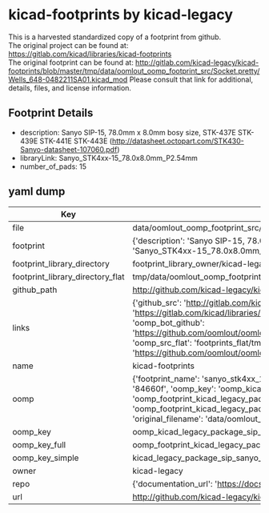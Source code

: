 # kicad-footprints by kicad-legacy  
This is a harvested standardized copy of a footprint from github.  
The original project can be found at:  
https://gitlab.com/kicad/libraries/kicad-footprints  
The original footprint can be found at:
http://gitlab.com/kicad-legacy/kicad-footprints/blob/master/tmp/data/oomlout_oomp_footprint_src/Socket.pretty/Wells_648-0482211SA01.kicad_mod
Please consult that link for additional, details, files, and license information.  
## Footprint Details
* description: Sanyo SIP-15, 78.0mm x 8.0mm bosy size, STK-437E STK-439E STK-441E STK-443E (http://datasheet.octopart.com/STK430-Sanyo-datasheet-107060.pdf)  
* libraryLink: Sanyo_STK4xx-15_78.0x8.0mm_P2.54mm  
* number_of_pads: 15  
## yaml dump  
| Key | Value |  
| --- | --- |  
| file | data/oomlout_oomp_footprint_src/kicad-footprints/Package_SIP.pretty/Sanyo_STK4xx-15_78.0x8.0mm_P2.54mm.kicad_mod |  
| footprint | {'description': 'Sanyo SIP-15, 78.0mm x 8.0mm bosy size, STK-437E STK-439E STK-441E STK-443E (http://datasheet.octopart.com/STK430-Sanyo-datasheet-107060.pdf)', 'libraryLink': 'Sanyo_STK4xx-15_78.0x8.0mm_P2.54mm', 'number_of_pads': 15} |  
| footprint_library_directory | footprint_library_owner/kicad-legacy_kicad-footprints |  
| footprint_library_directory_flat | tmp/data/oomlout_oomp_footprint_src/footprints_flat/kicad_legacy_package_sip_sanyo_stk4xx_15_78_0x8_0mm_p2_54mm/working |  
| github_path | http://github.com/kicad-legacy/kicad-footprints/blob/master/tmp/data/oomlout_oomp_footprint_src/Package_SIP.pretty/Sanyo_STK4xx-15_78.0x8.0mm_P2.54mm.kicad_mod |  
| links | {'github_src': 'http://gitlab.com/kicad-legacy/kicad-footprints/blob/master/tmp/data/oomlout_oomp_footprint_src/Socket.pretty/Wells_648-0482211SA01.kicad_mod', 'github_src_repo': 'https://gitlab.com/kicad/libraries/kicad-footprints', 'oomp_bot': 'tmp/data/oomlout_oomp_footprint_src/footprints/kicad_legacy_package_sip_sanyo_stk4xx_15_78_0x8_0mm_p2_54mm/working', 'oomp_bot_github': 'https://github.com/oomlout/oomlout_oomp_footprint_bot/tree/main/tmp/data/oomlout_oomp_footprint_src/footprints/kicad_legacy_package_sip_sanyo_stk4xx_15_78_0x8_0mm_p2_54mm/working', 'oomp_src_flat': 'footprints_flat/tmp/data/oomlout_oomp_footprint_src/footprints_flat/kicad_legacy_package_sip_sanyo_stk4xx_15_78_0x8_0mm_p2_54mm/working', 'oomp_src_flat_github': 'https://github.com/oomlout/oomlout_oomp_footprint_src/tree/main/tmp/data/oomlout_oomp_footprint_src/footprints_flat/kicad_legacy_package_sip_sanyo_stk4xx_15_78_0x8_0mm_p2_54mm/working'} |  
| name | kicad-footprints |  
| oomp | {'footprint_name': 'sanyo_stk4xx_15_78_0x8_0mm_p2_54mm', 'library_name': 'package_sip', 'md5': '84660f5ec49c021504b5f7533ea80519', 'md5_10': '84660f5ec4', 'md5_5': '84660', 'md5_6': '84660f', 'oomp_key': 'oomp_kicad_legacy_package_sip_sanyo_stk4xx_15_78_0x8_0mm_p2_54mm', 'oomp_key_extra': 'oomp_footprint_kicad_legacy_package_sip_sanyo_stk4xx_15_78_0x8_0mm_p2_54mm', 'oomp_key_full': 'oomp_footprint_kicad_legacy_package_sip_sanyo_stk4xx_15_78_0x8_0mm_p2_54mm_84660f', 'oomp_key_simple': 'kicad_legacy_package_sip_sanyo_stk4xx_15_78_0x8_0mm_p2_54mm', 'original_filename': 'data/oomlout_oomp_footprint_src/kicad-footprints/Package_SIP.pretty/Sanyo_STK4xx-15_78.0x8.0mm_P2.54mm.kicad_mod', 'owner_name': 'kicad_legacy'} |  
| oomp_key | oomp_kicad_legacy_package_sip_sanyo_stk4xx_15_78_0x8_0mm_p2_54mm |  
| oomp_key_full | oomp_footprint_kicad_legacy_package_sip_sanyo_stk4xx_15_78_0x8_0mm_p2_54mm |  
| oomp_key_simple | kicad_legacy_package_sip_sanyo_stk4xx_15_78_0x8_0mm_p2_54mm |  
| owner | kicad-legacy |  
| repo | {'documentation_url': 'https://docs.github.com/rest/repos/repos#get-a-repository', 'message': 'Not Found'} |  
| url | http://github.com/kicad-legacy/kicad-footprints |  

